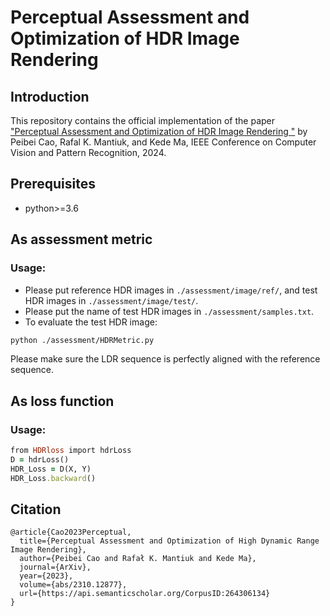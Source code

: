 # Perceptual Assessment and Optimization of HDR Image Rendering

## Introduction
This repository contains the official implementation of the paper ["Perceptual Assessment and Optimization of HDR Image Rendering
"](https://arxiv.org/abs/2310.12877) by Peibei Cao, Rafal K. Mantiuk, and Kede Ma, IEEE Conference on Computer Vision and Pattern Recognition, 2024.
## Prerequisites
* python>=3.6

## As assessment metric
### Usage:
* Please put reference HDR images in  ``./assessment/image/ref/``, and test HDR images in ``./assessment/image/test/``.
* Please put the name of test HDR images in ``./assessment/samples.txt``.
* To evaluate the test HDR image: 
```bash
python ./assessment/HDRMetric.py
```
Please make sure the LDR sequence is perfectly aligned with the reference sequence.

## As loss function
### Usage:
```ruby
from HDRloss import hdrLoss
D = hdrLoss()
HDR_Loss = D(X, Y)
HDR_Loss.backward()
```

## Citation
```
@article{Cao2023Perceptual,
  title={Perceptual Assessment and Optimization of High Dynamic Range Image Rendering},
  author={Peibei Cao and Rafał K. Mantiuk and Kede Ma},
  journal={ArXiv},
  year={2023},
  volume={abs/2310.12877},
  url={https://api.semanticscholar.org/CorpusID:264306134}
}
```

